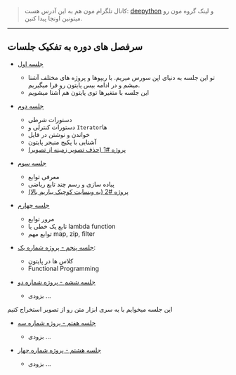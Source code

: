 > کانال تلگرام مون هم به این آدرس هست: [deepython](https://t.me/deepython) و لینک گروه مون رو میتونین اونجا پیدا کنین.

---

## سرفصل های دوره به تفکیک جلسات

- [جلسه اول](S01)
    - تو این جلسه به دنیای اپن سورس میریم. با ریپوها و پروژه های مختلف آشنا میشم و در ادامه بیس پایتون رو فرا میگیریم.
    - این جلسه با متغیرها توی پایتون هم آشنا میشویم
- [جلسه دوم](S02)
    - دستورات شرطی
    - دستورات کنترلی و `Iterator`ها
    - خواندن و نوشتن در فایل
    - آشنایی با پکیج منیجر پایتون
    - [پروژه #1 (حذف تصویر زمینه از تصویر)](S02/05_mini_project_crop_image.py)
- [جلسه سوم](S03)
    - معرفی توابع
    - پیاده سازی و رسم چند تابع ریاضی
    - [پروژه #2 (یه وبسایت کوچیک بیاریم بالا)](S03/03_mini_project_website.py)
    
- [جلسه چهارم](S04)
    - مرور توابع
    - تابع یک خطی یا lambda function
    - توابع مهم map, zip, filter

- [جلسه پنجم - پروژه شماره یک](S05):
    - کلاس ها در پایتون
    - Functional Programming
    
- [جلسه ششم - پروژه شماره دو](S06)
    - بزودی ...

این جلسه میخوایم با یه سری ابزار متن رو از تصویر استخراج کنیم
- [جلسه هفتم - پروژه شماره سه](S07)
    - بزودی ...

- [جلسه هشتم - پروژه شماره چهار](S08)
    - بزودی ...


